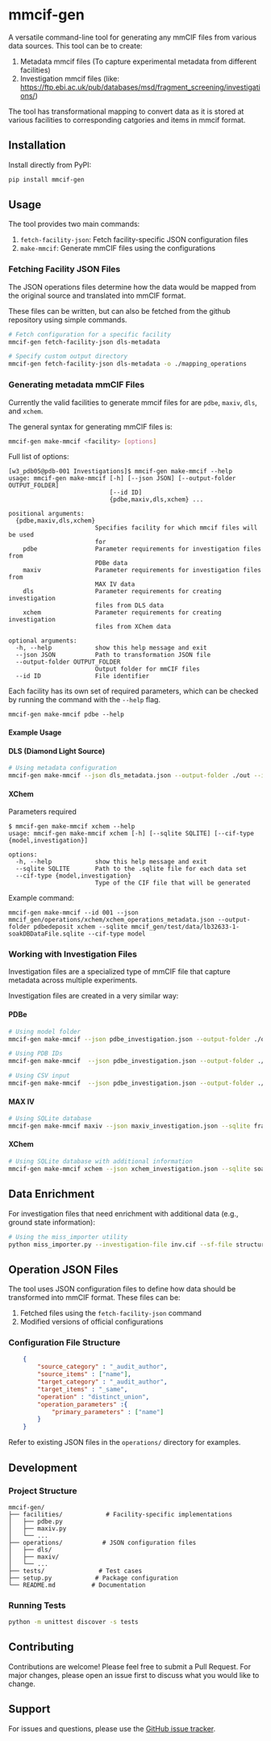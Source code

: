 # mmcif-gen

A versatile command-line tool for generating any mmCIF files from various data sources. This tool can be to create:

1. Metadata mmcif files (To capture experimental metadata from different facilities)
2. Investigation mmcif files (like: https://ftp.ebi.ac.uk/pub/databases/msd/fragment_screening/investigations/)

The tool has transformational mapping to convert data as it is stored at various facilities to corresponding catgories and items in mmcif format.

## Installation

Install directly from PyPI:

```bash
pip install mmcif-gen
```

## Usage

The tool provides two main commands:

1. `fetch-facility-json`: Fetch facility-specific JSON configuration files
2. `make-mmcif`: Generate mmCIF files using the configurations

### Fetching Facility JSON Files

The JSON operations files determine how the data would be mapped from the original source and translated into mmCIF format.

These files can be written, but can also be fetched from the github repository using simple commands.

```bash
# Fetch configuration for a specific facility
mmcif-gen fetch-facility-json dls-metadata

# Specify custom output directory
mmcif-gen fetch-facility-json dls-metadata -o ./mapping_operations
```

### Generating metadata mmCIF Files

Currently the valid facilities to generate mmcif files for are `pdbe`, `maxiv`, `dls`, and `xchem`.

The general syntax for generating mmCIF files is:

```bash
mmcif-gen make-mmcif <facility> [options]
````

Full list of options:
```
[w3_pdb05@pdb-001 Investigations]$ mmcif-gen make-mmcif --help
usage: mmcif-gen make-mmcif [-h] [--json JSON] [--output-folder OUTPUT_FOLDER]
                            [--id ID]
                            {pdbe,maxiv,dls,xchem} ...

positional arguments:
  {pdbe,maxiv,dls,xchem}
                        Specifies facility for which mmcif files will be used
                        for
    pdbe                Parameter requirements for investigation files from
                        PDBe data
    maxiv               Parameter requirements for investigation files from
                        MAX IV data
    dls                 Parameter requirements for creating investigation
                        files from DLS data
    xchem               Parameter requirements for creating investigation
                        files from XChem data

optional arguments:
  -h, --help            show this help message and exit
  --json JSON           Path to transformation JSON file
  --output-folder OUTPUT_FOLDER
                        Output folder for mmCIF files
  --id ID               File identifier
```

Each facility has its own set of required parameters, which can be checked by running the command with the `--help` flag.


```
mmcif-gen make-mmcif pdbe --help
```
#### Example Usage

#### DLS (Diamond Light Source)

```bash
# Using metadata configuration
mmcif-gen make-mmcif --json dls_metadata.json --output-folder ./out --id I_1234 dls --dls-json metadata-from-isypb.json
```

#### XChem
Parameters required
```
$ mmcif-gen make-mmcif xchem --help                                                                      
usage: mmcif-gen make-mmcif xchem [-h] [--sqlite SQLITE] [--cif-type {model,investigation}]

options:
  -h, --help            show this help message and exit
  --sqlite SQLITE       Path to the .sqlite file for each data set
  --cif-type {model,investigation}
                        Type of the CIF file that will be generated
```

Example command:
```
mmcif-gen make-mmcif --id 001 --json mmcif_gen/operations/xchem/xchem_operations_metadata.json --output-folder pdbedeposit xchem --sqlite mmcif_gen/test/data/lb32633-1-soakDBDataFile.sqlite --cif-type model
```

### Working with Investigation Files

Investigation files are a specialized type of mmCIF file that capture metadata across multiple experiments.

Investigation files are created in a very similar way:

#### PDBe

```bash
# Using model folder
mmcif-gen make-mmcif --json pdbe_investigation.json --output-folder ./out --id I_1234 pdbe --model-folder ./models 

# Using PDB IDs
mmcif-gen make-mmcif  --json pdbe_investigation.json --output-folder ./out pdbe  --pdb-ids 6dmn 6dpp 6do8

# Using CSV input
mmcif-gen make-mmcif  --json pdbe_investigation.json --output-folder ./out pdbe --csv-file groups.csv 
```

#### MAX IV

```bash
# Using SQLite database
mmcif-gen make-mmcif maxiv --json maxiv_investigation.json --sqlite fragmax.sqlite --output-folder ./out --id I_1234
```

#### XChem

```bash
# Using SQLite database with additional information
mmcif-gen make-mmcif xchem --json xchem_investigation.json --sqlite soakdb.sqlite --txt ./metadata --deposit ./deposit --output-folder ./out
```


## Data Enrichment

For investigation files that need enrichment with additional data (e.g., ground state information):

```bash
# Using the miss_importer utility
python miss_importer.py --investigation-file inv.cif --sf-file structure.sf --pdb-id 1ABC
```

## Operation JSON Files

The tool uses JSON configuration files to define how data should be transformed into mmCIF format. These files can be:

1. Fetched files using the `fetch-facility-json` command
2. Modified versions of official configurations

### Configuration File Structure

```json
    {
        "source_category" : "_audit_author",
        "source_items" : ["name"],
        "target_category" : "_audit_author",
        "target_items" : "_same",
        "operation" : "distinct_union",
        "operation_parameters" :{
            "primary_parameters" : ["name"]
        }
    }
```

Refer to existing JSON files in the `operations/` directory for examples.


## Development

### Project Structure

```
mmcif-gen/
├── facilities/            # Facility-specific implementations
│   ├── pdbe.py
│   ├── maxiv.py
│   └── ...
├── operations/           # JSON configuration files
│   ├── dls/
│   ├── maxiv/
│   └── ...
├── tests/               # Test cases
├── setup.py            # Package configuration
└── README.md          # Documentation
```

### Running Tests

```bash
python -m unittest discover -s tests
```

## Contributing

Contributions are welcome! Please feel free to submit a Pull Request. For major changes, please open an issue first to discuss what you would like to change.


## Support

For issues and questions, please use the [GitHub issue tracker](https://github.com/PDBeurope/Investigations/issues).